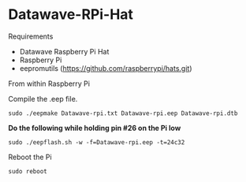 # Datawave-RPi-Hat

Requirements
- Datawave Raspberry Pi Hat
- Raspberry Pi
- eepromutils (https://github.com/raspberrypi/hats.git)

From within Raspberry Pi

Compile the .eep file.
```Code
sudo ./eepmake Datawave-rpi.txt Datawave-rpi.eep Datawave-rpi.dtb
```
**Do the following while holding pin #26 on the Pi low**
```Code
sudo ./eepflash.sh -w -f=Datawave-rpi.eep -t=24c32
```
Reboot the Pi
```Code
sudo reboot
```
